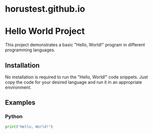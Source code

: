 # horustest.github.io

# Hello World Project

This project demonstrates a basic "Hello, World!" program in different programming languages.

## Installation

No installation is required to run the "Hello, World!" code snippets. Just copy the code for your desired language and run it in an appropriate environment.

## Examples

### Python
```python
print("Hello, World!")
